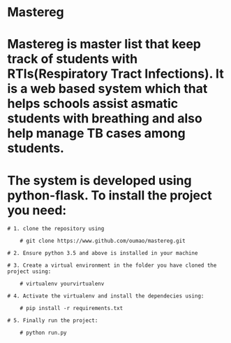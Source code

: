 # Mastereg

# Mastereg is master list that keep track of students with RTIs(Respiratory Tract Infections). It is a web based system which that helps schools assist asmatic students with breathing and also help manage TB cases among students.

# The system is developed using python-flask. To install the project you need:

    # 1. clone the repository using 

        # git clone https://www.github.com/oumao/mastereg.git

    # 2. Ensure python 3.5 and above is installed in your machine

    # 3. Create a virtual environment in the folder you have cloned the project using:

        # virtualenv yourvirtualenv

    # 4. Activate the virtualenv and install the dependecies using:

        # pip install -r requirements.txt
    
    # 5. Finally run the project:

        # python run.py

        




